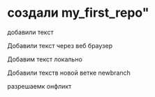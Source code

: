 # создали my_first_repo" 
добавили текст 

Добавили текст через веб браузер

Добавим текст локально

Добавили текств новой ветке newbranch

разрешаемк онфликт
